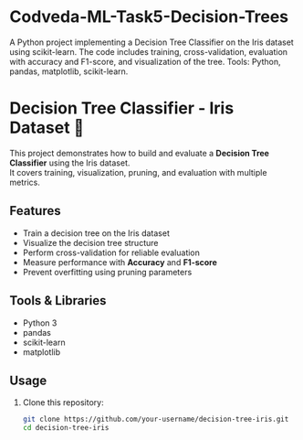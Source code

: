 # Codveda-ML-Task5-Decision-Trees
A Python project implementing a Decision Tree Classifier on the Iris dataset using scikit-learn. The code includes training, cross-validation, evaluation with accuracy and F1-score, and visualization of the tree. Tools: Python, pandas, matplotlib, scikit-learn.
# Decision Tree Classifier - Iris Dataset 🌱

This project demonstrates how to build and evaluate a **Decision Tree Classifier** using the Iris dataset.  
It covers training, visualization, pruning, and evaluation with multiple metrics.

## Features
- Train a decision tree on the Iris dataset
- Visualize the decision tree structure
- Perform cross-validation for reliable evaluation
- Measure performance with **Accuracy** and **F1-score**
- Prevent overfitting using pruning parameters

## Tools & Libraries
- Python 3
- pandas
- scikit-learn
- matplotlib

## Usage
1. Clone this repository:
   ```bash
   git clone https://github.com/your-username/decision-tree-iris.git
   cd decision-tree-iris
